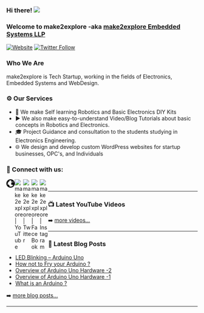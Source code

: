 ### Hi there! <img src="https://user-images.githubusercontent.com/42378118/110234147-e3259600-7f4e-11eb-95be-0c4047144dea.gif" width="30">

### Welcome to make2explore -aka [make2explore Embedded Systems LLP][website]

[![Website](https://img.shields.io/website?label=make2explore.com&style=for-the-badge&url=https%3A%2F%2Fmake2explore.com)](https://make2explore.com)
[![Twitter Follow](https://img.shields.io/twitter/follow/make2explore?color=1DA1F2&logo=twitter&style=for-the-badge)](https://twitter.com/intent/follow?original_referer=https%3A%2F%2Fgithub.com%2Fmake2explore&screen_name=make2explore)


### Who We Are

make2explore is Tech Startup, working in the fields of Electronics, Embedded Systems and WebDesign.

### ⚙ Our Services

- 🤖 We make Self learning Robotics and Basic Electronics DIY Kits
- ▶️ We also make easy-to-understand Video/Blog Tutorials about basic concepts in Robotics and Electronics.
- 🎓 Project Guidance and consultation to the students studying in Electronics Engineering.
- 🌐 We design and develop custom WordPress websites for startup businesses, OPC's, and Individuals


### 🔗 Connect with us:

[<img align="left" alt="make2explore.com" width="22px" src="https://raw.githubusercontent.com/iconic/open-iconic/master/svg/globe.svg" />][website]
[<img align="left" alt="make2explore | YouTube" width="22px" src="https://cdn.jsdelivr.net/npm/simple-icons@v3/icons/youtube.svg" />][youtube]
[<img align="left" alt="make2explore | Twitter" width="22px" src="https://cdn.jsdelivr.net/npm/simple-icons@v3/icons/twitter.svg" />][twitter]
[<img align="left" alt="make2explore | FaceBook" width="22px" src="https://cdn.jsdelivr.net/npm/simple-icons@v3/icons/facebook.svg" />][facebook]
[<img align="left" alt="make2explore | Instagram" width="22px" src="https://cdn.jsdelivr.net/npm/simple-icons@v3/icons/instagram.svg" />][instagram]

<br />

---

### 📺 Latest YouTube Videos

<!-- YOUTUBE:START -->
<!-- YOUTUBE:END -->

➡️ [more videos...](https://youtube.com/make2explore)

---

### 📕 Latest Blog Posts

<!-- BLOG-POST-LIST:START -->
- [LED Blinking – Arduino Uno](https://blog.make2explore.com/led-blinking-arduino-uno/)
- [How not to Fry your Arduino ?](https://blog.make2explore.com/how-not-to-fry-your-arduino/)
- [Overview of Arduino Uno Hardware -2](https://blog.make2explore.com/overview-of-arduino-uno-hardware-2/)
- [Overview of Arduino Uno Hardware -1](https://blog.make2explore.com/overview-of-arduino-uno-hardware-1/)
- [What is an Arduino ?](https://blog.make2explore.com/what-is-an-arduino/)
<!-- BLOG-POST-LIST:END -->

➡️ [more blog posts...](https://blog.make2explore.com/)

---

[website]: https://make2explore.com
[twitter]: https://twitter.com/make2explore
[youtube]: https://youtube.com/make2explore
[instagram]: https://instagram.com/make2explore
[facebook]: https://facebook.com/make2explore
